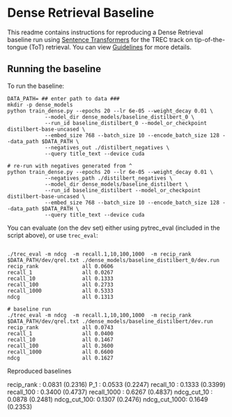 # Dense Retrieval Baseline

This readme contains instructions for reproducing a Dense Retrieval baseline run using [Sentence Transformers](https://www.sbert.net/)
for the TREC track on tip-of-the-tongue (ToT)  retrieval. You can view [Guidelines](https://trec-tot.github.io/guidelines) for more details.


## Running the baseline

To run the baseline:

```
DATA_PATH= ## enter path to data ###
mkdir -p dense_models
python train_dense.py --epochs 20 --lr 6e-05 --weight_decay 0.01 \
            --model_dir dense_models/baseline_distilbert_0 \
            --run_id baseline_distilbert_0 --model_or_checkpoint distilbert-base-uncased \
            --embed_size 768 --batch_size 10 --encode_batch_size 128 --data_path $DATA_PATH \
            --negatives_out ./distilbert_negatives \
            --query title_text --device cuda 

# re-run with negatives generated from ^
python train_dense.py --epochs 20 --lr 6e-05 --weight_decay 0.01 \
            --negatives_path ./distilbert_negatives \
            --model_dir dense_models/baseline_distilbert \
            --run_id baseline_distilbert --model_or_checkpoint distilbert-base-uncased \
            --embed_size 768 --batch_size 10 --encode_batch_size 128 --data_path $DATA_PATH \
            --query title_text --device cuda 

```

You can evaluate (on the dev set) either using pytrec_eval (included in the script above), or use `trec_eval`:

```
 
./trec_eval -m ndcg  -m recall.1,10,100,1000  -m recip_rank $DATA_PATH/dev/qrel.txt ./dense_models/baseline_distilbert_0/dev.run
recip_rank            	all	0.0606
recall_1              	all	0.0267
recall_10             	all	0.1333
recall_100            	all	0.2733
recall_1000           	all	0.5333
ndcg                  	all	0.1313

# baseline run
./trec_eval -m ndcg  -m recall.1,10,100,1000  -m recip_rank $DATA_PATH/dev/qrel.txt ./dense_models/baseline_distilbert/dev.run
recip_rank            	all	0.0743
recall_1              	all	0.0400
recall_10             	all	0.1467
recall_100            	all	0.3600
recall_1000           	all	0.6600
ndcg                  	all	0.1627
```

Reproduced baselines

recip_rank  : 0.0831 (0.2316)
P_1         : 0.0533 (0.2247)
recall_10   : 0.1333 (0.3399)
recall_100  : 0.3400 (0.4737)
recall_1000 : 0.6267 (0.4837)
ndcg_cut_10 : 0.0878 (0.2481)
ndcg_cut_100: 0.1307 (0.2476)
ndcg_cut_1000: 0.1649 (0.2353)

  
